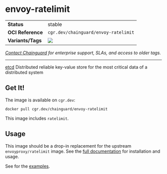 <!--monopod:start-->
# envoy-ratelimit
| | |
| - | - |
| **Status** | stable |
| **OCI Reference** | `cgr.dev/chainguard/envoy-ratelimit` |
| **Variants/Tags** | ![](https://storage.googleapis.com/chainguard-images-build-outputs/summary/envoy-ratelimit.svg) |

*[Contact Chainguard](https://www.chainguard.dev/chainguard-images) for enterprise support, SLAs, and access to older tags.*

---
<!--monopod:end-->

[etcd](https://github.com/etcd-io/etcd) Distributed reliable key-value store for the most critical data of a distributed system

## Get It!

The image is available on `cgr.dev`:

```
docker pull cgr.dev/chainguard/envoy-ratelimit
```

This image includes `ratelimit`.

## Usage

This image should be a drop-in replacement for the upstream `envoyproxy/ratelimit` image.
See the [full documentation](https://gateway.envoyproxy.io/latest/user/rate-limit.html) for installation and usage.

See for the [examples](https://github.com/envoyproxy/ratelimit#examples).
